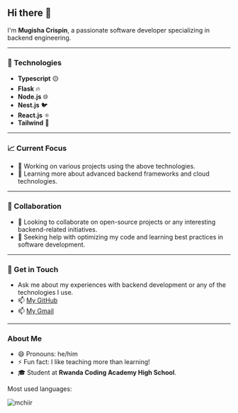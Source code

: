 ## Hi there 👋

I'm **Mugisha Crispin**, a passionate software developer specializing in backend engineering.

---

### 🚀 Technologies

- **Typescript** 🟡
- **Flask** 🔥
- **Node.js** 🌐
- **Nest.js** 🐦
- **React.js** ⚛️
- **Tailwind** 🎨

---

### 📈 Current Focus

- 🔭 Working on various projects using the above technologies.
- 🌱 Learning more about advanced backend frameworks and cloud technologies.

---

### 🤝 Collaboration

- 👯 Looking to collaborate on open-source projects or any interesting backend-related initiatives.
- 🤔 Seeking help with optimizing my code and learning best practices in software development.

---

### 💬 Get in Touch

- Ask me about my experiences with backend development or any of the technologies I use.
- 📫 [My GitHub](https://github.com/Mchiir/)
- 📫 [My Gmail](mugishachrispin590@gmail.com)
  
---

### About Me

- 😄 Pronouns: he/him
- ⚡ Fun fact: I like teaching more than learning!
- 🎓 Student at **Rwanda Coding Academy High School**.


Most used languages:
<p><img align="center" src="https://github-readme-stats.vercel.app/api/top-langs?username=mchiir&show_icons=true&locale=en&layout=compact" alt="mchiir" /></p>